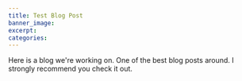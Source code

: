 ```yaml
---
title: Test Blog Post
banner_image:
excerpt:
categories:
---
```



Here is a blog we're working on. One of the best blog posts around. I strongly recommend you check it out.
